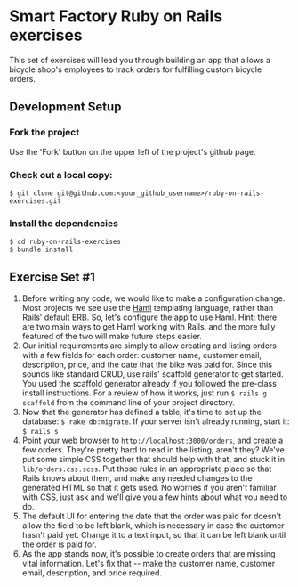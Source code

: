# Smart Factory Ruby on Rails exercises

This set of exercises will lead you through building an app that allows a bicycle shop's employees to track orders for fulfilling custom bicycle orders.

## Development Setup

### Fork the project

Use the 'Fork' button on the upper left of the project's github page.

### Check out a local copy:

    $ git clone git@github.com:<your_github_username>/ruby-on-rails-exercises.git

### Install the dependencies

    $ cd ruby-on-rails-exercises
    $ bundle install

## Exercise Set #1

1. Before writing any code, we would like to make a configuration change. Most projects we see use the [Haml](http://haml.info/) templating language, rather than Rails' default ERB. So, let's configure the app to use Haml. Hint: there are two main ways to get Haml working with Rails, and the more fully featured of the two will make future steps easier.
1. Our initial requirements are simply to allow creating and listing orders with a few fields for each order: customer name, customer email, description, price, and the date that the bike was paid for. Since this sounds like standard CRUD, use rails' scaffold generator to get started. You used the scaffold generator already if you followed the pre-class install instructions. For a review of how it works, just run `$ rails g scaffold` from the command line of your project directory.
1. Now that the generator has defined a table, it's time to set up the database: `$ rake db:migrate`. If your server isn't already running, start it: `$ rails s`
1. Point your web browser to `http://localhost:3000/orders`, and create a few orders. They're pretty hard to read in the listing, aren't they? We've put some simple CSS together that should help with that, and stuck it in `lib/orders.css.scss`. Put those rules in an appropriate place so that Rails knows about them, and make any needed changes to the generated HTML so that it gets used. No worries if you aren't familiar with CSS, just ask and we'll give you a few hints about what you need to do.
1. The default UI for entering the date that the order was paid for doesn't allow the field to be left blank, which is necessary in case the customer hasn't paid yet. Change it to a text input, so that it can be left blank until the order is paid for.
1. As the app stands now, it's possible to create orders that are missing vital information. Let's fix that -- make the customer name, customer email, description, and price required.

